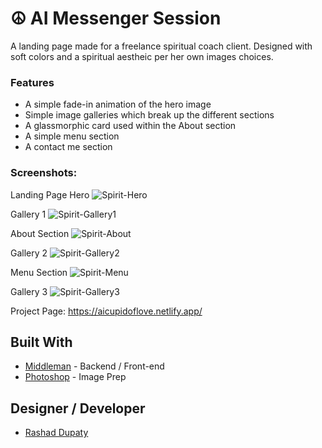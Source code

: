 # ☮️ AI Messenger Session

A landing page made for a freelance spiritual coach client. Designed with soft colors and a spiritual aestheic per her own images choices.  

### Features
- A simple fade-in animation of the hero image
- Simple image galleries which break up the different sections
- A glassmorphic card used within the About section
- A simple menu section
- A contact me section

### Screenshots:

Landing Page Hero
![Spirit-Hero](https://github.com/user-attachments/assets/38a79154-2c17-453e-a485-40abdf813643)

Gallery 1
![Spirit-Gallery1](https://github.com/user-attachments/assets/d346eae9-fc97-4179-8b25-5fb1851ee90d)

About Section
![Spirit-About](https://github.com/user-attachments/assets/3b51dcd0-535d-49ca-a1d9-78d417af9cca)

Gallery 2
![Spirit-Gallery2](https://github.com/user-attachments/assets/88a92be3-6b01-48bf-b7bc-23f97d8b0983)

Menu Section
![Spirit-Menu](https://github.com/user-attachments/assets/0d686fe1-5df3-4643-9bc3-793d10bebf68)

Gallery 3
![Spirit-Gallery3](https://github.com/user-attachments/assets/d011b3a5-2b4f-4052-9e7e-fd75cc586570)


Project Page: https://aicupidoflove.netlify.app/


## Built With
- [Middleman](https://middlemanapp.com/) - Backend / Front-end
- [Photoshop](https://www.adobe.com/products/photoshop.html) - Image Prep

## Designer / Developer
- [Rashad Dupaty](https://www.linkedin.com/in/rashaddupaty/)
